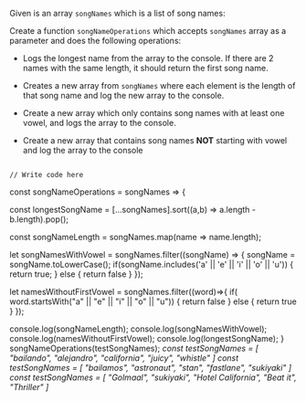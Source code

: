 Given is an array `songNames`
which is a list of song names:

Create a function `songNameOperations`
which accepts `songNames` array as a parameter
and does the following operations:

- Logs the longest name from the array
to the console.
If there are 2 names with the same length,
it should return the first song name.

- Creates a new array from `songNames`
where each element is the length of that
song name and log the new array to the console.

- Create a new array which only contains
song names with at least one vowel,
and logs the array to the console.

- Create a new array that contains song
names **NOT** starting with vowel and log
the array to the console

<codeblock language="javascript" type="exercise" testMode="multipleInput">
<code>
// Write code here
</code>
<solution>

const songNameOperations = songNames => {

  const longestSongName = [...songNames].sort((a,b) => a.length - b.length).pop();

  const songNameLength = songNames.map(name => name.length);

  let songNamesWithVowel = songNames.filter((songName) => {
    songName = songName.toLowerCase();
    if(songName.includes('a' || 'e' || 'i' || 'o' || 'u')) {
      return true;
    } else {
      return false
    }
  });

  let namesWithoutFirstVowel = songNames.filter((word)=>{
    if( word.startsWith("a" || "e" || "i" || "o" || "u")) {
      return false
    } else { 
      return true
    }
  });

  console.log(songNameLength);
  console.log(songNamesWithVowel);
  console.log(namesWithoutFirstVowel);
  console.log(longestSongName);
}
</solution>
<testcases>
<caller>
songNameOperations(testSongNames);
</caller>
<testcase>
<i>
const testSongNames = [
  "bailando",
  "alejandro",
  "california",
  "juicy",
  "whistle"
]
</i>
</testcase>
<testcase>
<i>
const testSongNames = [
  "bailamos",
  "astronaut",
  "stan",
  "fastlane",
  "sukiyaki"
]
</i>
</testcase>
<testcase>
<i>
const testSongNames = [
  "Golmaal",
  "sukiyaki",
  "Hotel California",
  "Beat it",
  "Thriller"
]
</i>
</testcase>
</testcases>
</codeblock>
